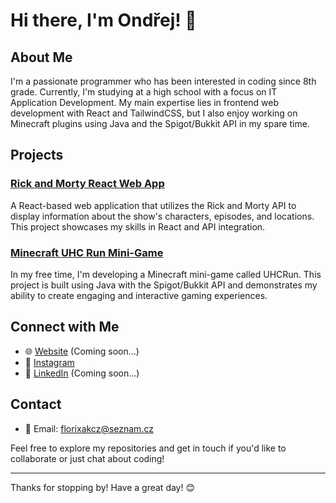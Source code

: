 
# Hi there, I'm Ondřej! 👋

## About Me

I'm a passionate programmer who has been interested in coding since 8th grade. Currently, I'm studying at a high school with a focus on IT Application Development. My main expertise lies in frontend web development with React and TailwindCSS, but I also enjoy working on Minecraft plugins using Java and the Spigot/Bukkit API in my spare time.

## Projects

### [Rick and Morty React Web App](https://github.com/florixak/RickAndMortyReactApp)
A React-based web application that utilizes the Rick and Morty API to display information about the show's characters, episodes, and locations. This project showcases my skills in React and API integration.

### [Minecraft UHC Run Mini-Game](https://github.com/florixak/UHCRun-Revamp)
In my free time, I'm developing a Minecraft mini-game called UHCRun. This project is built using Java with the Spigot/Bukkit API and demonstrates my ability to create engaging and interactive gaming experiences.

## Connect with Me

- 🌐 [Website](https://your-website.com) (Coming soon...)
- 📸 [Instagram](https://instagram.com/florixak)
- 💼 [LinkedIn](https://linkedin.com/in/your-profile) (Coming soon...)

## Contact

- 📧 Email: florixakcz@seznam.cz

Feel free to explore my repositories and get in touch if you'd like to collaborate or just chat about coding!

---

Thanks for stopping by! Have a great day! 😊
